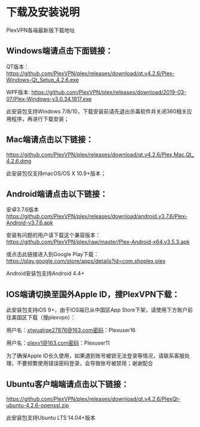 # 下载及安装说明
PlexVPN各端最新版下载地址

## Windows端请点击下面链接：

QT版本：
https://github.com/PlexVPN/plex/releases/download/qt.v4.2.6/Plex-Windows-Qt_Setup_4.2.6.exe

WPF版本:
https://github.com/PlexVPN/plex/releases/download/2019-03-07/Plex-Windows-v3.0.34.1817.exe

此安装包支持Windows 7/8/10，下载安装前请先退出杀毒软件并关闭360相关应用程序，再进行下载安装；

## Mac端请点击以下链接：
https://github.com/PlexVPN/plex/releases/download/qt.v4.2.6/Plex.Mac.Qt_4.2.6.dmg

此安装包仅支持macOS/OS X 10.9+版本；

## Android端请点击以下链接：
安卓3.7.6版本 https://github.com/PlexVPN/plex/releases/download/android.v3.7.6/Plex-Android-v3.7.6.apk

安装有问题的用户请下载这个兼容版本：
https://github.com/PlexVPN/plex/raw/master/Plex-Android-x64.v3.5.3.apk

或点击此链接进入到Google Play下载：
https://play.google.com/store/apps/details?id=com.shoplex.plex

Android安装包支持Android 4.4+

## IOS端请切换至国外Apple ID，搜PlexVPN下载：
此安装包支持iOS 9+，由于IOS端已从中国区App Store下架，请使用下方账户前往美国区下载（搜plexvpn）：

用户名：xtwualrqe27876@163.com密码：Plexuser16

用户名：plexv1@163.com密码：Plexuser11

为了确保Apple ID长久使用，如果遇到账号被锁无法登录等情况，请联系客服处理，不要频繁使用错误密码登录，会导致账号被禁用；谢谢配合

## Ubuntu客户端端请点击以下链接：
https://github.com/PlexVPN/plex/releases/download/qt.v4.2.6/PlexQt-ubuntu-4.2.6-openssl.zip

此安装包支持Ubuntu LTS 14.04+版本
